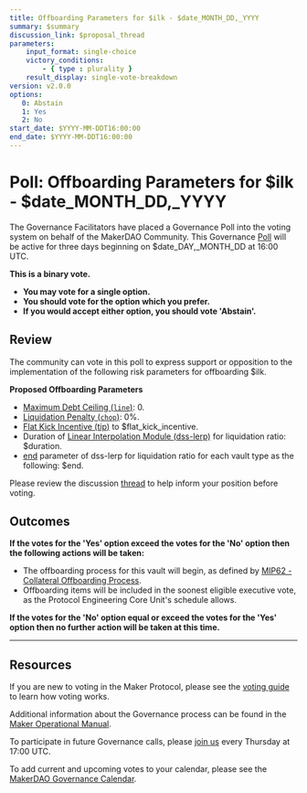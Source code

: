```yaml
---
title: Offboarding Parameters for $ilk - $date_MONTH_DD,_YYYY
summary: $summary
discussion_link: $proposal_thread
parameters:
    input_format: single-choice
    victory_conditions:
        - { type : plurality }
    result_display: single-vote-breakdown
version: v2.0.0
options:
   0: Abstain
   1: Yes
   2: No
start_date: $YYYY-MM-DDT16:00:00
end_date: $YYYY-MM-DDT16:00:00
---
```

# Poll: Offboarding Parameters for $ilk - $date_MONTH_DD,_YYYY

The Governance Facilitators have placed a Governance Poll into the voting system on behalf of the MakerDAO Community. This Governance [Poll](https://manual.makerdao.com/governance/governance-cycle/weekly-governance-cycle#weekly-governance-cycle-definitions-mip16c1) will be active for three days beginning on $date_DAY,_MONTH_DD at 16:00 UTC.

**This is a binary vote.** 
- **You may vote for a single option.** 
- **You should vote for the option which you prefer.**
- **If you would accept either option, you should vote 'Abstain'.**

## Review

The community can vote in this poll to express support or opposition to the implementation of the following risk parameters for offboarding $ilk.

**Proposed Offboarding Parameters**

* [Maximum Debt Ceiling (`line`)](https://manual.makerdao.com/module-index/module-dciam): 0.
* [Liquidation Penalty (`chop`)](https://manual.makerdao.com/parameter-index/vault-risk/param-liquidation-penalty): 0%.
* [Flat Kick Incentive (tip)](https://manual.makerdao.com/parameter-index/collateral-auction/param-flat-kick-incentive) to $flat_kick_incentive.
* Duration of [Linear Interpolation Module (dss-lerp)](https://manual.makerdao.com/module-index/module-lerp) for liquidation ratio: $duration.
* [end](https://manual.makerdao.com/module-index/module-lerp#end) parameter of dss-lerp for liquidation ratio for each vault type as the following: $end.

Please review the discussion [thread]($proposal_thread) to help inform your position before voting.

## Outcomes

**If the votes for the 'Yes' option exceed the votes for the 'No' option then the following actions will be taken:**
* The offboarding process for this vault will begin, as defined by [MIP62 - Collateral Offboarding Process](https://mips.makerdao.com/mips/details/MIP62).
* Offboarding items will be included in the soonest eligible executive vote, as the Protocol Engineering Core Unit's schedule allows.

**If the votes for the 'No' option equal or exceed the votes for the 'Yes' option then no further action will be taken at this time.**

---

## Resources

If you are new to voting in the Maker Protocol, please see the [voting guide](https://manual.makerdao.com/governance/voting-in-makerdao/on-chain-governance) to learn how voting works.

Additional information about the Governance process can be found in the [Maker Operational Manual](https://manual.makerdao.com).

To participate in future Governance calls, please [join us](https://forum.makerdao.com/tag/pubcall-:-governance-and-risk) every Thursday at 17:00 UTC.

To add current and upcoming votes to your calendar, please see the [MakerDAO Governance Calendar](https://manual.makerdao.com/makerdao/calendars/governance-calendar).
